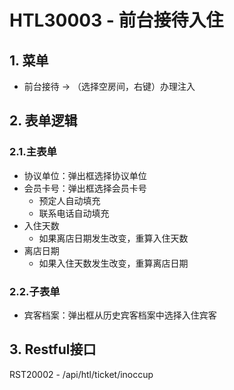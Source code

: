 # HTL30003 - 前台接待入住

## 1. 菜单

* 前台接待 -&gt; （选择空房间，右键）办理注入

## 2. 表单逻辑

### 2.1.主表单

* 协议单位：弹出框选择协议单位
* 会员卡号：弹出框选择会员卡号
  * 预定人自动填充
  * 联系电话自动填充
* 入住天数
  * 如果离店日期发生改变，重算入住天数
* 离店日期
  * 如果入住天数发生改变，重算离店日期

### 2.2.子表单

* 宾客档案：弹出框从历史宾客档案中选择入住宾客

## 3. Restful接口

RST20002 - /api/htl/ticket/inoccup



